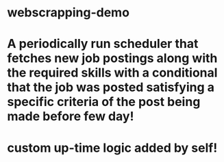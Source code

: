 # webscrapping-demo
# A periodically run scheduler that fetches new job postings along with the required skills with a conditional that the job was posted satisfying a specific criteria of the post being made before few day!
# custom up-time logic added by self!
